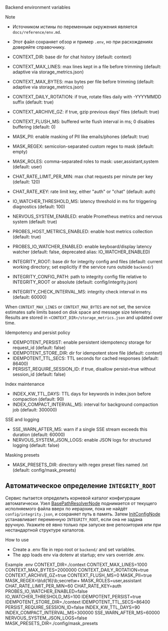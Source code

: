 <!-- neira:meta
id: NEI-20250915-adaptive-storage-backend-env
intent: docs
summary: Контекстное хранилище теперь подбирает лимиты по диску; переменные можно переопределить.
-->

Backend environment variables

Note
- Источником истины по переменным окружения является `docs/reference/env.md`.
- Этот файл сохраняет обзор и пример `.env`, но при расхождениях доверяйте справочнику.

- CONTEXT_DIR: base dir for chat history (default: context)
- CONTEXT_MAX_LINES: max lines kept in a file before trimming (default: adaptive via storage_metrics.json)
- CONTEXT_MAX_BYTES: max bytes per file before trimming (default: adaptive via storage_metrics.json)
- CONTEXT_DAILY_ROTATION: if true, rotate files daily with -YYYYMMDD suffix (default: true)
- CONTEXT_ARCHIVE_GZ: if true, gzip previous days’ files (default: true)
- CONTEXT_FLUSH_MS: buffered write flush interval in ms; 0 disables buffering (default: 0)
- MASK_PII: enable masking of PII like emails/phones (default: true)
- MASK_REGEX: semicolon-separated custom regex to mask (default: empty)
- MASK_ROLES: comma-separated roles to mask: user,assistant,system (default: user)
- CHAT_RATE_LIMIT_PER_MIN: max chat requests per minute per key (default: 120)
- CHAT_RATE_KEY: rate limit key, either "auth" or "chat" (default: auth)
- IO_WATCHER_THRESHOLD_MS: latency threshold in ms for triggering diagnostics (default: 100)
- NERVOUS_SYSTEM_ENABLED: enable Prometheus metrics and nervous system (default: true)
- PROBES_HOST_METRICS_ENABLED: enable host metrics collection (default: true)
- PROBES_IO_WATCHER_ENABLED: enable keyboard/display latency watcher (default: false, deprecated alias: IO_WATCHER_ENABLED)
- INTEGRITY_ROOT: base dir for integrity config and files (default: current working directory; set explicitly if the service runs outside `backend/`)
- INTEGRITY_CONFIG_PATH: path to integrity config file relative to INTEGRITY_ROOT or absolute (default: config/integrity.json)
- INTEGRITY_CHECK_INTERVAL_MS: integrity check interval in ms (default: 60000)

When `CONTEXT_MAX_LINES` or `CONTEXT_MAX_BYTES` are not set, the service
estimates safe limits based on disk space and message size telemetry. Results
are stored in `<CONTEXT_DIR>/storage_metrics.json` and updated over time.

Idempotency and persist policy
- IDEMPOTENT_PERSIST: enable persistent idempotency storage for request_id (default: false)
- IDEMPOTENT_STORE_DIR: dir for idempotent store file (default: context)
- IDEMPOTENT_TTL_SECS: TTL seconds for cached responses (default: 86400)
- PERSIST_REQUIRE_SESSION_ID: if true, disallow persist=true without session_id (default: false)

Index maintenance
- INDEX_KW_TTL_DAYS: TTL days for keywords in index.json before compaction (default: 90)
- INDEX_COMPACT_INTERVAL_MS: interval for background compaction job (default: 300000)

SSE and logging
- SSE_WARN_AFTER_MS: warn if a single SSE stream exceeds this duration (default: 60000)
- NERVOUS_SYSTEM_JSON_LOGS: enable JSON logs for structured logging (default: false)

Masking presets
- MASK_PRESETS_DIR: directory with regex preset files named <preset>.txt (default: config/mask_presets)

## Автоматическое определение `INTEGRITY_ROOT`

Сервис пытается определить корневой каталог конфигурации автоматически. Узел
[BasePathResolverNode](../docs/nodes/action-nodes.md#basepathresolvernode) поднимается от текущего
исполняемого файла вверх по иерархии, пока не найдёт `config/integrity.json`, и сохраняет путь в память.
Затем [InitConfigNode](../docs/nodes/action-nodes.md#initconfignode) устанавливает переменную
`INTEGRITY_ROOT`, если она не задана вручную. Укажите её явно только при запуске вне репозитория или при нестандартной
структуре каталогов.

How to use
- Create a .env file in repo root or `backend/` and set variables.
- The app loads env via dotenv at startup; env vars override .env.

Example .env
CONTEXT_DIR=./context
CONTEXT_MAX_LINES=1000
CONTEXT_MAX_BYTES=2000000
CONTEXT_DAILY_ROTATION=true
CONTEXT_ARCHIVE_GZ=true
CONTEXT_FLUSH_MS=0
MASK_PII=true
MASK_REGEX=\b\d{16}\b;secret\w+
MASK_ROLES=user,assistant
CHAT_RATE_LIMIT_PER_MIN=60
CHAT_RATE_KEY=auth
PROBES_IO_WATCHER_ENABLED=false
IO_WATCHER_THRESHOLD_MS=100
IDEMPOTENT_PERSIST=true
IDEMPOTENT_STORE_DIR=./context
IDEMPOTENT_TTL_SECS=86400
PERSIST_REQUIRE_SESSION_ID=false
INDEX_KW_TTL_DAYS=90
INDEX_COMPACT_INTERVAL_MS=300000
SSE_WARN_AFTER_MS=60000
NERVOUS_SYSTEM_JSON_LOGS=false
MASK_PRESETS_DIR=./config/mask_presets
